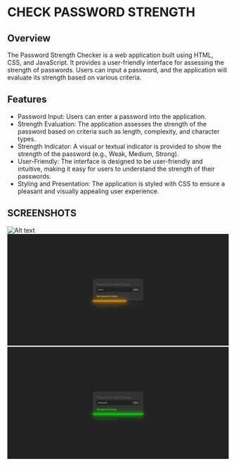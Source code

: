 # CHECK PASSWORD STRENGTH

## Overview

The Password Strength Checker is a web application built using HTML, CSS, and JavaScript. It provides a user-friendly interface for assessing the strength of passwords. Users can input a password, and the application will evaluate its strength based on various criteria.

## Features

- Password Input: Users can enter a password into the application.
- Strength Evaluation: The application assesses the strength of the password based on criteria such as length, complexity, and character types.
- Strength Indicator: A visual or textual indicator is provided to show the strength of the password (e.g., Weak, Medium, Strong).
- User-Friendly: The interface is designed to be user-friendly and intuitive, making it easy for users to understand the strength of their passwords.
- Styling and Presentation: The application is styled with CSS to ensure a pleasant and visually appealing user experience.

## SCREENSHOTS

![Alt text](image.png)
![Alt text](image-1.png)
![Alt text](image-2.png)

